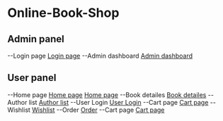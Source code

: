# Online-Book-Shop
## Admin panel
--Login page
[Login page](https://prntscr.com/waxhoi)
--Admin dashboard
[Admin dashboard](https://prntscr.com/waxj9k)
## User panel
--Home page
[Home page](https://prntscr.com/waxk7u)
[Home page](https://prntscr.com/waxldw)
--Book detailes
[Book detailes](https://prntscr.com/waxoah)
--Author list
[Author list](https://prntscr.com/waxmne)
--User Login
[User Login](https://prntscr.com/waxnaj)
--Cart page
[Cart page](https://prntscr.com/waxp4q)
--Wishlist
[Wishlist](https://prntscr.com/waxpoa)
--Order
[Order](https://prntscr.com/waxqje)
--Cart page
[Cart page](https://prntscr.com/waxp4q)
